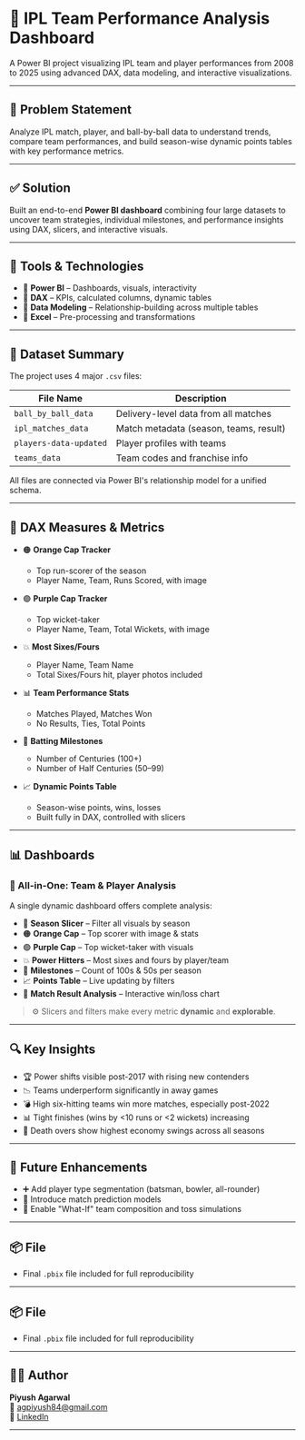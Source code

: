 # 🏏 IPL Team Performance Analysis Dashboard

A Power BI project visualizing IPL team and player performances from 2008 to 2025 using advanced DAX, data modeling, and interactive visualizations.

---

## 📌 Problem Statement

Analyze IPL match, player, and ball-by-ball data to understand trends, compare team performances, and build season-wise dynamic points tables with key performance metrics.

---

## ✅ Solution

Built an end-to-end **Power BI dashboard** combining four large datasets to uncover team strategies, individual milestones, and performance insights using DAX, slicers, and interactive visuals.

---

## 🧰 Tools & Technologies

- 🧩 **Power BI** – Dashboards, visuals, interactivity  
- 📐 **DAX** – KPIs, calculated columns, dynamic tables  
- 🔗 **Data Modeling** – Relationship-building across multiple tables  
- 🧮 **Excel** – Pre-processing and transformations

---

## 📁 Dataset Summary

The project uses 4 major `.csv` files:

| File Name             | Description                             |
|-----------------------|-----------------------------------------|
| `ball_by_ball_data`   | Delivery-level data from all matches     |
| `ipl_matches_data`    | Match metadata (season, teams, result)   |
| `players-data-updated`| Player profiles with teams               |
| `teams_data`          | Team codes and franchise info            |

All files are connected via Power BI's relationship model for a unified schema.

---

## 🧮 DAX Measures & Metrics

- 🟠 **Orange Cap Tracker**
  - Top run-scorer of the season
  - Player Name, Team, Runs Scored, with image

- 🟣 **Purple Cap Tracker**
  - Top wicket-taker
  - Player Name, Team, Total Wickets, with image

- 💥 **Most Sixes/Fours**
  - Player Name, Team Name
  - Total Sixes/Fours hit, player photos included

- 📊 **Team Performance Stats**
  - Matches Played, Matches Won
  - No Results, Ties, Total Points

- 💯 **Batting Milestones**
  - Number of Centuries (100+)
  - Number of Half Centuries (50–99)

- 📈 **Dynamic Points Table**
  - Season-wise points, wins, losses
  - Built fully in DAX, controlled with slicers

---

## 📊 Dashboards

### 🧠 All-in-One: Team & Player Analysis

A single dynamic dashboard offers complete analysis:

- 📅 **Season Slicer** – Filter all visuals by season
- 🟠 **Orange Cap** – Top scorer with image & stats
- 🟣 **Purple Cap** – Top wicket-taker with visuals
- 💥 **Power Hitters** – Most sixes and fours by player/team
- 💯 **Milestones** – Count of 100s & 50s per season
- 📈 **Points Table** – Live updating by filters
- 🏏 **Match Result Analysis** – Interactive win/loss chart

> ⚙️ Slicers and filters make every metric **dynamic** and **explorable**.

---

## 🔍 Key Insights

- 🏆 Power shifts visible post-2017 with rising new contenders  
- 📉 Teams underperform significantly in away games  
- 💣 High six-hitting teams win more matches, especially post-2022  
- 📊 Tight finishes (wins by <10 runs or <2 wickets) increasing  
- 🧮 Death overs show highest economy swings across all seasons  

---

## 🚀 Future Enhancements

- ➕ Add player type segmentation (batsman, bowler, all-rounder)  
- 🧠 Introduce match prediction models  
- 🎯 Enable "What-If" team composition and toss simulations  

---
## 📦 File

- Final `.pbix` file included for full reproducibility

---
## 📦 File

- Final `.pbix` file included for full reproducibility

---
## 🙋‍♂️ Author

**Piyush Agarwal**  
📧 agpiyush84@gmail.com  
🔗 [LinkedIn](https://www.linkedin.com/in/agpiyush84/)

---



